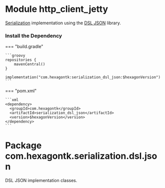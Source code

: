 
# Module http_client_jetty
[Serialization] implementation using the [DSL JSON] library.

[Serialization]: serialization
[DSL JSON]: https://github.com/ngs-doo/dsl-json

### Install the Dependency

=== "build.gradle"

    ```groovy
    repositories {
        mavenCentral()
    }

    implementation("com.hexagontk:serialization_dsl_json:$hexagonVersion")
    ```

=== "pom.xml"

    ```xml
    <dependency>
      <groupId>com.hexagontk</groupId>
      <artifactId>serialization_dsl_json</artifactId>
      <version>$hexagonVersion</version>
    </dependency>
    ```

# Package com.hexagontk.serialization.dsl.json
DSL JSON implementation classes.
